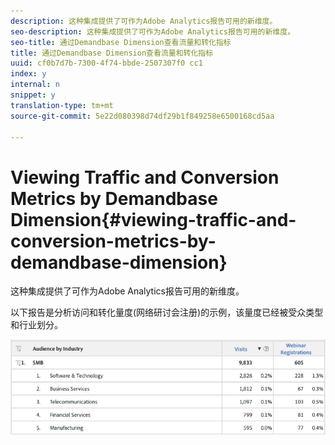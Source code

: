 ```yaml
---
description: 这种集成提供了可作为Adobe Analytics报告可用的新维度。
seo-description: 这种集成提供了可作为Adobe Analytics报告可用的新维度。
seo-title: 通过Demandbase Dimension查看流量和转化指标
title: 通过Demandbase Dimension查看流量和转化指标
uuid: cf0b7d7b-7300-4f74-bbde-2507307f0 cc1
index: y
internal: n
snippet: y
translation-type: tm+mt
source-git-commit: 5e22d080398d74df29b1f849258e6500168cd5aa

---
```



# Viewing Traffic and Conversion Metrics by Demandbase Dimension{#viewing-traffic-and-conversion-metrics-by-demandbase-dimension}

这种集成提供了可作为Adobe Analytics报告可用的新维度。

以下报告是分析访问和转化量度(网络研讨会注册)的示例，该量度已经被受众类型和行业划分。

![](assets/metrics_db_dimensions.png)

